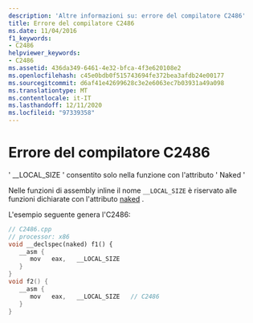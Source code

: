 ```yaml
---
description: 'Altre informazioni su: errore del compilatore C2486'
title: Errore del compilatore C2486
ms.date: 11/04/2016
f1_keywords:
- C2486
helpviewer_keywords:
- C2486
ms.assetid: 436da349-6461-4e32-bfca-4f3e620108e2
ms.openlocfilehash: c45e0bdb0f515743694fe372bea3afdb24e00177
ms.sourcegitcommit: d6af41e42699628c3e2e6063ec7b03931a49a098
ms.translationtype: MT
ms.contentlocale: it-IT
ms.lasthandoff: 12/11/2020
ms.locfileid: "97339358"
---
```

# <a name="compiler-error-c2486"></a>Errore del compilatore C2486

' __LOCAL_SIZE ' consentito solo nella funzione con l'attributo ' Naked '

Nelle funzioni di assembly inline il nome `__LOCAL_SIZE` è riservato alle funzioni dichiarate con l'attributo [naked](../../cpp/naked-cpp.md) .

L'esempio seguente genera l'C2486:

```cpp
// C2486.cpp
// processor: x86
void __declspec(naked) f1() {
   __asm {
      mov   eax,   __LOCAL_SIZE
   }
}
void f2() {
   __asm {
      mov   eax,   __LOCAL_SIZE   // C2486
   }
}
```
